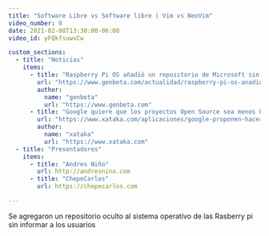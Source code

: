 ```yaml
---
title: "Software Libre vs Software libre | Vim vs NeoVim"
video_number: 8
date: 2021-02-08T13:30:00-06:00
video_id: yFQkfsuwvCw

custom_sections:
  - title: "Noticias"
    items:
      - title: "Raspberry Pi OS añadió un repositorio de Microsoft sin informar a los usuarios "
        url: "https://www.genbeta.com/actualidad/raspberry-pi-os-anadio-repositorio-microsoft-informar-a-usuarios"
        author:
          name: "genbeta"
          url: "https://www.genbeta.com"
      - title: "Google quiere que los proyectos Open Source sea menos Open"
        url: "https://www.xataka.com/aplicaciones/google-proponen-hacer-que-ciertos-proyectos-open-source-sean-bastante-closed-source"
        author:
          name: "xataka"
          url: "https://www.xataka.com"
  - title: "Presentadores"
    items:
      - title: "Andres Niño"
        url: http://andresnino.com
      - title: "ChepeCarlos"
        url: https://chepecarlos.com

---
```


Se agregaron un repositorio oculto al sistema operativo de las Rasberry pi sin informar a los usuarios

